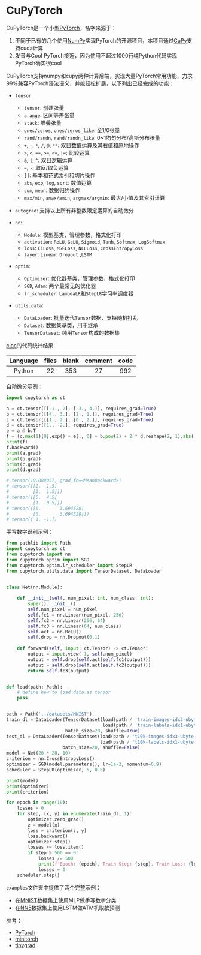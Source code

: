 # CuPyTorch

CuPyTorch是一个小型[PyTorch](https://pytorch.org/)，名字来源于：

1. 不同于已有的几个使用[NumPy](https://numpy.org/)实现PyTorch的开源项目，本项目通过[CuPy](https://cupy.dev/)支持cuda计算
2. 发音与Cool PyTorch接近，因为使用不超过1000行纯Python代码实现PyTorch确实很cool

CuPyTorch支持numpy和cupy两种计算后端，实现大量PyTorch常用功能，力求99%兼容PyTorch语法语义，并能轻松扩展，以下列出已经完成的功能：

* `tensor`: 
  * `tensor`: 创建张量
  * `arange`: 区间等差张量
  * `stack`: 堆叠张量
  * `ones/zeros`, `ones/zeros_like`: 全1/0张量
  * `rand/randn`, `rand/randn_like`: 0~1均匀分布/高斯分布张量
  * `+`, `-`, `*`, `/`, `@`, `**`: 双目数值运算及其右值和原地操作
  * `>`, `<`, `==`, `>=`, `<=`, `!=`: 比较运算
  * `&`, `|`, `^`: 双目逻辑运算
  * `~`, `-`: 取反/取负运算
  * `[]`: 基本和花式索引和切片操作
  * `abs`, `exp`, `log`, `sqrt`: 数值运算
  * `sum`, `mean`: 数据归约操作
  * `max/min`, `amax/amin`, `argmax/argmin`: 最大/小值及其索引计算
  
* `autograd`: 支持以上所有非整数限定运算的自动微分

* `nn`:
  * `Module`: 模型基类，管理参数，格式化打印
  * `activation`: `ReLU`, `GeLU`, `Sigmoid`, `Tanh`, `Softmax`, `LogSoftmax`
  * `loss`: `L1Loss`, `MSELoss`, `NLLLoss`, `CrossEntropyLoss`
  * `layer`: `Linear`, `Dropout` ,`LSTM`

* `optim`:
  * `Optimizer`: 优化器基类，管理参数，格式化打印
  * `SGD`, `Adam`: 两个最常见的优化器
  * `lr_scheduler`: `LambdaLR`和`StepLR`学习率调度器

* `utils.data`:
  * `DataLoader`: 批量迭代`Tensor`数据，支持随机打乱
  * `Dataset`:  数据集基类，用于继承
  * `TensorDataset`: 纯用`Tensor`构成的数据集

[cloc](https://github.com/AlDanial/cloc)的代码统计结果：

| Language | files | blank | comment | code |
| :------: | :---: | :---: | :-----: | :--: |
|  Python  |  22   |  353  |   27    | 992  |

自动微分示例：

```python
import cupytorch as ct

a = ct.tensor([[-1., 2], [-3., 4.]], requires_grad=True)
b = ct.tensor([[4., 3.], [2., 1.]], requires_grad=True)
c = ct.tensor([[1., 2.], [0., 2.]], requires_grad=True)
d = ct.tensor([1., -2.], requires_grad=True)
e = a @ b.T
f = (c.max(1)[0].exp() + e[:, 0] + b.pow(2) + 2 * d.reshape(2, 1).abs()).mean()
print(f)
f.backward()
print(a.grad)
print(b.grad)
print(c.grad)
print(d.grad)

# tensor(18.889057, grad_fn=<MeanBackward>)
# tensor([[2.  1.5]
#         [2.  1.5]])
# tensor([[0.  4.5]
#         [1.  0.5]])
# tensor([[0.       3.694528]
#         [0.       3.694528]])
# tensor([ 1. -1.])
```

手写数字识别示例：

```python
from pathlib import Path
import cupytorch as ct
from cupytorch import nn
from cupytorch.optim import SGD
from cupytorch.optim.lr_scheduler import StepLR
from cupytorch.utils.data import TensorDataset, DataLoader


class Net(nn.Module):
    
    def __init__(self, num_pixel: int, num_class: int):
        super().__init__()
        self.num_pixel = num_pixel
        self.fc1 = nn.Linear(num_pixel, 256)
        self.fc2 = nn.Linear(256, 64)
        self.fc3 = nn.Linear(64, num_class)
        self.act = nn.ReLU()
        self.drop = nn.Dropout(0.1)
    
    def forward(self, input: ct.Tensor) -> ct.Tensor:
        output = input.view(-1, self.num_pixel)
        output = self.drop(self.act(self.fc1(output)))
        output = self.drop(self.act(self.fc2(output)))
        return self.fc3(output)


def load(path: Path):
    # define how to load data as tensor
    pass


path = Path('../datasets/MNIST')
train_dl = DataLoader(TensorDataset(load(path / 'train-images-idx3-ubyte.gz'),
                                    load(path / 'train-labels-idx1-ubyte.gz')),
                      batch_size=20, shuffle=True)
test_dl = DataLoader(TensorDataset(load(path / 't10k-images-idx3-ubyte.gz'),
                                   load(path / 't10k-labels-idx1-ubyte.gz')),
                     batch_size=20, shuffle=False)
model = Net(28 * 28, 10)
criterion = nn.CrossEntropyLoss()
optimizer = SGD(model.parameters(), lr=1e-3, momentum=0.9)
scheduler = StepLR(optimizer, 5, 0.5)

print(model)
print(optimizer)
print(criterion)

for epoch in range(10):
    losses = 0
    for step, (x, y) in enumerate(train_dl, 1):
        optimizer.zero_grad()
        z = model(x)
        loss = criterion(z, y)
        loss.backward()
        optimizer.step()
        losses += loss.item()
        if step % 500 == 0:
            losses /= 500
            print(f'Epoch: {epoch}, Train Step: {step}, Train Loss: {losses:.6f}')
            losses = 0
    scheduler.step()
```

`examples`文件夹中提供了两个完整示例：

* 在[MNIST](http://yann.lecun.com/exdb/mnist/)数据集上使用MLP做手写数字分类
* 在[NN5](http://www.neural-forecasting-competition.com/downloads/NN5/datasets/download.htm)数据集上使用LSTM做ATM机取款预测

参考：

* [PyTorch](https://github.com/pytorch/pytorch)
* [minitorch](https://github.com/zhouzaida/minitorch)
* [tinygrad](https://github.com/geohot/tinygrad)

